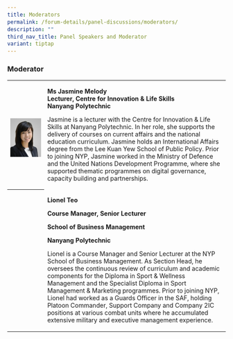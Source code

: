```yaml
---
title: Moderators
permalink: /forum-details/panel-discussions/moderators/
description: ""
third_nav_title: Panel Speakers and Moderator
variant: tiptap
---
```

<h3><strong>Moderator<br></strong></h3>
<table style="minWidth: 50px">
<colgroup>
<col>
<col>
</colgroup>
<tbody>
<tr>
<th rowspan="1" colspan="1">
<p></p>
<div class="isomer-image-wrapper">
<img style="width: 100%;" height="auto" width="100%" alt="" src="/images/PF 2024/Forum Details/jasmine_melody_ong.jpg">
</div>
</th>
<td rowspan="1" colspan="1">
<p><strong>Ms Jasmine Melody</strong>
<br><strong>Lecturer, Centre for Innovation &amp; Life Skills</strong>
<br><strong>Nanyang Polytechnic</strong>
</p>
<p></p>
<p>Jasmine is a lecturer with the Centre for Innovation &amp; Life Skills
at Nanyang Polytechnic. In her role, she supports the delivery of courses
on current affairs and the national education curriculum. Jasmine holds
an International Affairs degree from the Lee Kuan Yew School of Public
Policy. Prior to joining NYP, Jasmine worked in the Ministry of Defence
and the United Nations Development Programme, where she supported thematic
programmes on digital governance, capacity building and partnerships.</p>
<p></p>
</td>
</tr>
<tr>
<th rowspan="1" colspan="1">
<p></p>
</th>
<td rowspan="1" colspan="1">
<p><strong>Lionel Teo</strong>
</p>
<p><strong>Course Manager, Senior Lecturer</strong>
</p>
<p><strong>School of Business Management</strong>
</p>
<p><strong>Nanyang Polytechnic</strong>
<br>
</p>
<p>Lionel is a Course Manager and Senior Lecturer at the NYP School of Business
Management. As Section Head, he oversees the continuous review of curriculum
and academic components for the Diploma in Sport &amp; Wellness Management
and the Specialist Diploma in Sport Management &amp; Marketing programmes.
Prior to joining NYP, Lionel had worked as a Guards Officer in the SAF,
holding Platoon Commander, Support Company and Company 2IC positions at
various combat units where he accumulated extensive military and executive
management experience.</p>
</td>
</tr>
</tbody>
</table>
<p></p>
<p></p>